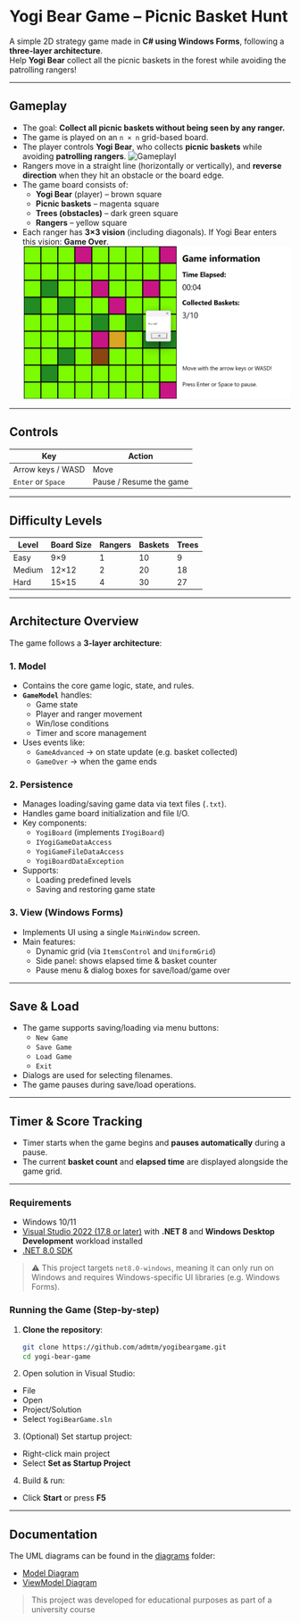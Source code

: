 # Yogi Bear Game – Picnic Basket Hunt

A simple 2D strategy game made in **C# using Windows Forms**, following a **three-layer architecture**.  
Help **Yogi Bear** collect all the picnic baskets in the forest while avoiding the patrolling rangers!

---

## Gameplay

- The goal: **Collect all picnic baskets without being seen by any ranger.**
- The game is played on an `n × n` grid-based board.
- The player controls **Yogi Bear**, who collects **picnic baskets** while avoiding **patrolling rangers**.
![Gameplayl](assets/gameplay.gif)
- Rangers move in a straight line (horizontally or vertically), and **reverse direction** when they hit an obstacle or the board edge.
- The game board consists of:
  - **Yogi Bear** (player) –  brown square
  - **Picnic baskets** –  magenta square
  - **Trees (obstacles)** –  dark green square
  - **Rangers** –  yellow square
- Each ranger has **3×3 vision** (including diagonals). If Yogi Bear enters this vision: **Game Over**.
![Losing](assets/losing.png)
---

## Controls

| Key               | Action                     |
|------------------|----------------------------|
| Arrow keys / WASD | Move                       |
| `Enter` or `Space` | Pause / Resume the game    |

---

## Difficulty Levels

| Level  | Board Size | Rangers | Baskets | Trees |
|--------|------------|---------|---------|-------|
| Easy   | 9×9        | 1       | 10      | 9     |
| Medium | 12×12      | 2       | 20      | 18    |
| Hard   | 15×15      | 4       | 30      | 27    |

---

## Architecture Overview

The game follows a **3-layer architecture**:

### 1. Model
- Contains the core game logic, state, and rules.
- **`GameModel`** handles:
  - Game state
  - Player and ranger movement
  - Win/lose conditions
  - Timer and score management
- Uses events like:
  - `GameAdvanced` → on state update (e.g. basket collected)
  - `GameOver` → when the game ends

### 2. Persistence
- Manages loading/saving game data via text files (`.txt`).
- Handles game board initialization and file I/O.
- Key components:
  - `YogiBoard` (implements `IYogiBoard`)
  - `IYogiGameDataAccess`
  - `YogiGameFileDataAccess`
  - `YogiBoardDataException`
- Supports:
  - Loading predefined levels
  - Saving and restoring game state
### 3. View (Windows Forms)
- Implements UI using a single `MainWindow` screen.
- Main features:
  - Dynamic grid (via `ItemsControl` and `UniformGrid`)
  - Side panel: shows elapsed time & basket counter
  - Pause menu & dialog boxes for save/load/game over

---
## Save & Load

- The game supports saving/loading via menu buttons:
  - `New Game`
  - `Save Game`
  - `Load Game`
  - `Exit`
- Dialogs are used for selecting filenames.
- The game pauses during save/load operations.

---

## Timer & Score Tracking

- Timer starts when the game begins and **pauses automatically** during a pause.
- The current **basket count** and **elapsed time** are displayed alongside the game grid.

---

### Requirements
- Windows 10/11
- [Visual Studio 2022 (17.8 or later)](https://visualstudio.microsoft.com/) with **.NET 8** and **Windows Desktop Development** workload installed
- [.NET 8.0 SDK](https://dotnet.microsoft.com/en-us/download/dotnet/8.0)
> ⚠ This project targets `net8.0-windows`, meaning it can only run on Windows and requires Windows-specific UI libraries (e.g. Windows Forms).

### Running the Game (Step-by-step)
1. **Clone the repository**:
   ```bash
   git clone https://github.com/admtm/yogibeargame.git
   cd yogi-bear-game
2. Open solution in Visual Studio:

- File  
- Open  
- Project/Solution  
- Select `YogiBearGame.sln`

3. (Optional) Set startup project:

- Right-click main project  
- Select **Set as Startup Project**

4. Build & run:

- Click **Start** or press **F5**

---
## Documentation

The UML diagrams can be found in the [diagrams](diagrams) folder:

- [Model Diagram](diagrams/wpf_uml_1.pdf)
- [ViewModel Diagram](diagrams/wpf_uml_2.pdf)


> This project was developed for educational purposes as part of a university course
